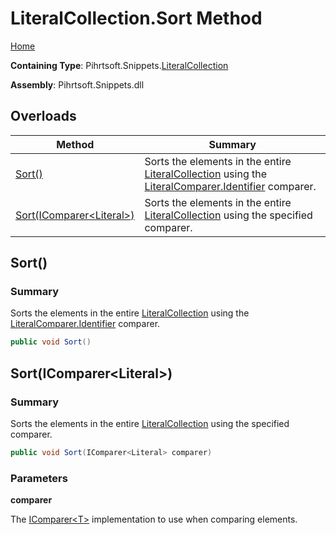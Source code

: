 # LiteralCollection\.Sort Method

[Home](../../../../README.md)

**Containing Type**: Pihrtsoft\.Snippets\.[LiteralCollection](../README.md)

**Assembly**: Pihrtsoft\.Snippets\.dll

## Overloads

| Method | Summary |
| ------ | ------- |
| [Sort()](#Pihrtsoft_Snippets_LiteralCollection_Sort) | Sorts the elements in the entire [LiteralCollection](../README.md) using the [LiteralComparer.Identifier](../../Comparers/LiteralComparer/Identifier/README.md) comparer\. |
| [Sort(IComparer\<Literal>)](#Pihrtsoft_Snippets_LiteralCollection_Sort_System_Collections_Generic_IComparer_Pihrtsoft_Snippets_Literal__) | Sorts the elements in the entire [LiteralCollection](../README.md) using the specified comparer\. |

## Sort\(\) <a name="Pihrtsoft_Snippets_LiteralCollection_Sort"></a>

### Summary

Sorts the elements in the entire [LiteralCollection](../README.md) using the [LiteralComparer.Identifier](../../Comparers/LiteralComparer/Identifier/README.md) comparer\.

```csharp
public void Sort()
```

## Sort\(IComparer\<Literal>\) <a name="Pihrtsoft_Snippets_LiteralCollection_Sort_System_Collections_Generic_IComparer_Pihrtsoft_Snippets_Literal__"></a>

### Summary

Sorts the elements in the entire [LiteralCollection](../README.md) using the specified comparer\.

```csharp
public void Sort(IComparer<Literal> comparer)
```

### Parameters

**comparer**

The [IComparer\<T>](https://docs.microsoft.com/en-us/dotnet/api/system.collections.generic.icomparer-1) implementation to use when comparing elements\.